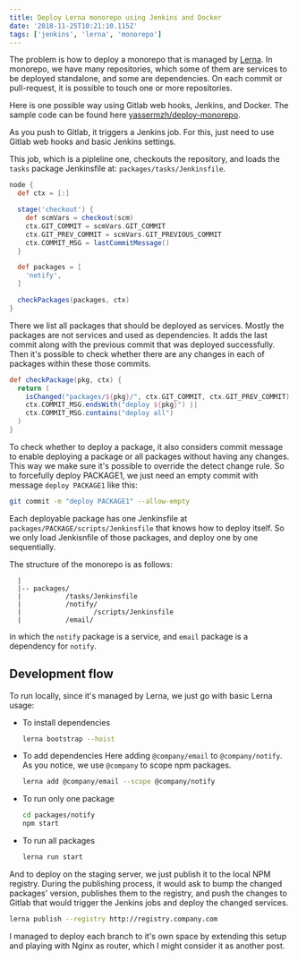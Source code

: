 ```yaml
---
title: Deploy Lerna monorepo using Jenkins and Docker
date: '2018-11-25T10:21:10.115Z'
tags: ['jenkins', 'lerna', 'monorepo']
---
```


The problem is how to deploy a monorepo that is managed by [Lerna](https://github.com/lerna/lerna). In monorepo, we have many repositories, which some of them are services to be deployed standalone, and some are dependencies. On each commit or pull-request, it is possible to touch one or more repositories.

Here is one possible way using Gitlab web hooks, Jenkins, and Docker. The sample code can be found here [yassermzh/deploy-monorepo](https://github.com/yassermzh/deploy-monorepo).

As you push to Gitlab, it triggers a Jenkins job. For this, just need to use Gitlab web hooks and basic Jenkins settings.

This job, which is a pipleline one, checkouts the repository, and loads the `tasks` package Jenkinsfile at: `packages/tasks/Jenkinsfile`.

```Groovy
node {
  def ctx = [:]

  stage('checkout') {
    def scmVars = checkout(scm)
    ctx.GIT_COMMIT = scmVars.GIT_COMMIT
    ctx.GIT_PREV_COMMIT = scmVars.GIT_PREVIOUS_COMMIT
    ctx.COMMIT_MSG = lastCommitMessage()
  }

  def packages = [
    'notify',
  ]

  checkPackages(packages, ctx)
}
```

There we list all packages that should be deployed as services. Mostly the packages are not services and used as dependencies. It adds the last commit along with the previous commit that was deployed successfully. Then it's possible to check whether there are any changes in each of packages within these those commits.

```Groovy
def checkPackage(pkg, ctx) {
  return (
    isChanged("packages/${pkg}/", ctx.GIT_COMMIT, ctx.GIT_PREV_COMMIT) ||
    ctx.COMMIT_MSG.endsWith("deploy ${pkg}") ||
    ctx.COMMIT_MSG.contains("deploy all")
  )
}
```

To check whether to deploy a package, it also considers commit message to enable deploying a package or all packages without having any changes. This way we make sure it's possible to override the detect change rule. So to forcefully deploy PACKAGE1, we just need an empty commit with message `deploy PACKAGE1` like this:

```Bash
git commit -m "deploy PACKAGE1" --allow-empty
```

Each deployable package has one Jenkinsfile at `packages/PACKAGE/scripts/Jenkinsfile` that knows how to deploy itself. So we only load Jenkisnfile of those packages, and deploy one by one sequentially.

The structure of the monorepo is as follows:

```
  |
  |-- packages/
  |           /tasks/Jenkinsfile
  |           /notify/
  |                  /scripts/Jenkinsfile
  |           /email/
```
in which the `notify` package is a service, and `email` package is a dependency for `notify`.


## Development flow

To run locally, since it's managed by Lerna, we just go with basic Lerna usage:

- To install dependencies
  ```bash
  lerna bootstrap --hoist
  ```
- To add dependencies
  Here adding `@company/email` to `@company/notify`. As you notice, we use `@company` to scope npm packages.
  ```bash
  lerna add @company/email --scope @company/notify
  ```
- To run only one package
  ```bash
  cd packages/notify
  npm start
  ```

- To run all packages
  ```bash
  lerna run start
  ```

And to deploy on the staging server, we just publish it to the local NPM registry. During the publishing process, it would ask to bump the changed packages' version, publishes them to the registry, and push the changes to Gitlab that would trigger the Jenkins jobs and deploy the changed services.

```bash
lerna publish --registry http://registry.company.com
```

I managed to deploy each branch to it's own space by extending this setup and playing with Nginx as router, which I might consider it as another post.